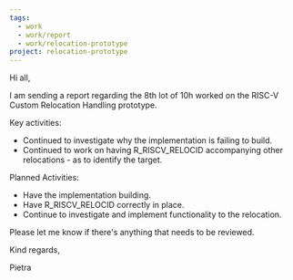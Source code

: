 ```yaml
---
tags:
  - work
  - work/report
  - work/relocation-prototype
project: relocation-prototype
---
```

Hi all,

I am sending a report regarding the 8th lot of 10h worked on the RISC-V
Custom Relocation Handling prototype.

Key activities:
* Continued to investigate why the implementation is failing to build.
* Continued to work on having R_RISCV_RELOCID accompanying other relocations - as to identify the target.

Planned Activities:
* Have the implementation building.
* Have R_RISCV_RELOCID correctly in place.
* Continue to investigate and implement functionality to the relocation.

Please let me know if there's anything that needs to be reviewed.

Kind regards,

Pietra
